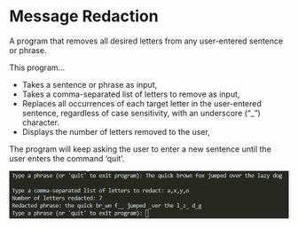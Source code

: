 # Message Redaction
A program that removes all desired letters from any user-entered sentence or phrase.

This program...
*	Takes a sentence or phrase as input,
*	Takes a comma-separated list of letters to remove as input,
*	Replaces all occurrences of each target letter in the user-entered sentence, regardless of 
case sensitivity, with an underscore (“_”) character.
*	Displays the number of letters removed to the user,
	

The program will keep asking the user to enter a new sentence until the user enters the command ‘quit’.

<img src="screenshots\1.JPG">
